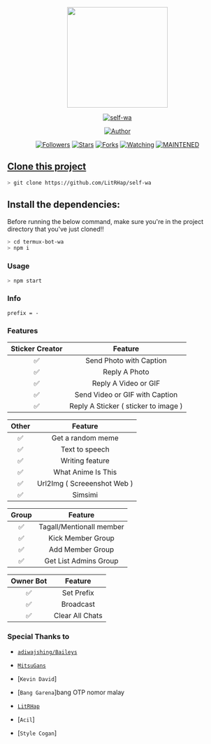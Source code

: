 <p align="center">
<img src="https://raw.githubusercontent.com/LitRHap/self-wa/main/LitRHap/IMG-20210225-WA0563.jpg" width="230" height="230"/>
</p>
<p align="center">
<a href="#"><img title="self-wa" src="https://img.shields.io/badge/Termux Whatsapp Bot-green?colorA=%23ff0000&colorB=%23017e40&style=for-the-badge"></a>
</p>
<p align="center">
<a href="https://github.com/LitRHap"><img title="Author" src="https://img.shields.io/badge/Author-LitRHap-red.svg?style=for-the-badge&logo=github"></a>
</p>
<p align="center">
<a href="https://github.com/LitRHap/followers"><img title="Followers" src="https://img.shields.io/github/followers/LitRHap?color=blue&style=flat-square"></a>
<a href="https://github.com/LitRHap/self-wa/stargazers/"><img title="Stars" src="https://img.shields.io/github/stars/LitRHap/self-wa?color=red&style=flat-square"></a>
<a href="https://github.com/LitRHap/self-wa/network/members"><img title="Forks" src="https://img.shields.io/github/forks/LitRHap/self-wa?color=red&style=flat-square"></a>
<a href="https://github.com/LitRHap/self-wa/watchers"><img title="Watching" src="https://img.shields.io/github/watchers/LitRHap/self-wa?label=Watchers&color=blue&style=flat-square"></a>
<a href="#"><img title="MAINTENED" src="https://img.shields.io/badge/MAINTENED-YES-blue.svg"</a>
</p>

## Clone this project

```bash
> git clone https://github.com/LitRHap/self-wa
```

## Install the dependencies:
Before running the below command, make sure you're in the project directory that
you've just cloned!!

```bash
> cd termux-bot-wa
> npm i
```

### Usage
```bash
> npm start
```

### Info
```
prefix = -
```

### Features

| Sticker Creator |                Feature           |
| :-----------: | :--------------------------------: |
|       ✅       | Send Photo with Caption          |
|       ✅       | Reply A Photo                    |
|       ✅       | Reply A Video or GIF             |
|       ✅       | Send Video or GIF with Caption   |
|       ✅       | Reply A Sticker ( sticker to image ) |

| Other  |                     Feature                     |
| :------------: | :---------------------------------------------: |
|       ✅        |   Get a random meme             |
|       ✅        |   Text to speech                |
|       ✅        |   Writing feature 				|
|       ✅        |   What Anime Is This 			|
|       ✅        |   Url2Img ( Screeenshot Web )   |
|       ✅        |   Simsimi		                |

| Group  |                     Feature               |
| :-----------: | :--------------------------------: |
|       ✅        |   Tagall/Mentionall member       |
|       ✅        |   Kick Member Group	             |
|       ✅        |   Add Member Group	             |
|       ✅        |   Get List Admins Group          |

| Owner Bot  |                     Feature           |
| :-----------: | :--------------------------------: |
|       ✅        |   Set Prefix                     |
|       ✅        |   Broadcast                      |
|       ✅        |   Clear All Chats                |

### Special Thanks to
* [`adiwajshing/Baileys`](https://github.com/adiwajshing/Baileys)
* [`MitsuGans`](https://github.com/MitsuGans)
* [`Kevin David`]

* [`Bang Garena`]bang OTP nomor malay
* [`LitRHap`](https://instagram.com/litrhap.goat)
* [`Acil`]
* [`Style Cogan`]
